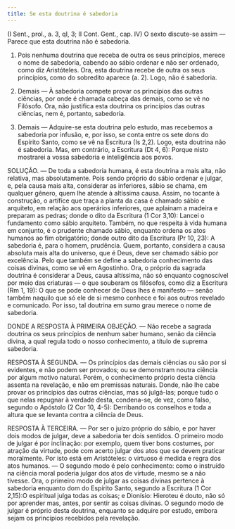 ```yaml
---
title: Se esta doutrina é sabedoria
---
```


(I Sent., prol., a. 3, qI, 3; II Cont. Gent., cap. IV)
  O sexto discute-se assim — Parece que esta doutrina não é sabedoria.  

1. Pois nenhuma doutrina que receba de outra os seus princípios, merece o nome de sabedoria, cabendo ao sábio ordenar e não ser ordenado, como diz Aristóteles. Ora, esta doutrina recebe de outra os seus princípios, como do sobredito aparece (a. 2). Logo, não é sabedoria.  

2. Demais — À sabedoria compete provar os princípios das outras ciências, por onde é chamada cabeça das demais, como se vê no Filósofo. Ora, não justifica esta doutrina os princípios das outras ciências, nem é, portanto, sabedoria.  

3. Demais — Adquire-se esta doutrina pelo estudo, mas recebemos a sabedoria por infusão, e, por isso, se conta entre os sete dons do Espírito Santo, como se vê na Escritura (Is 2,2). Logo, esta doutrina não é sabedoria.  Mas, em contrário, a Escritura (Dt 4, 6): Porque nisto mostrarei a vossa sabedoria e inteligência aos povos.  

SOLUÇÃO. — De toda a sabedoria humana, é esta doutrina a mais alta, não relativa, mas absolutamente. Pois sendo próprio do sábio ordenar e julgar, e, pela causa mais alta, considerar as inferiores, sábio se chama, em qualquer gênero, quem lhe atende à altíssima causa. Assim, no tocante à construção, o artífice que traça a planta da casa é chamado sábio e arquiteto, em relação aos operários inferiores, que aplainam a madeira e preparam as pedras; donde o dito da Escritura (1 Cor 3,10): Lancei o fundamento como sábio arquiteto. Também, no que respeita à vida humana em conjunto, é o prudente chamado sábio, enquanto ordena os atos humanos ao fim obrigatório; donde outro dito da Escritura (Pr 10, 23): A sabedoria é, para o homem, prudência. Quem, portanto, considera a causa absoluta mais alta do universo, que é Deus, deve ser chamado sábio por excelência. Pelo que também se define a sabedoria conhecimento das coisas divinas, como se vê em Agostinho. Ora, o próprio da sagrada doutrina é considerar a Deus, causa altíssima, não só enquanto cognoscível por meio das criaturas — o que souberam os filósofos, como diz a Escritura (Rm 1, 19): O que se pode conhecer de Deus lhes é manifesto — senão também naquilo que só ele de si mesmo conhece e foi aos outros revelado e comunicado. Por isso, tal doutrina em sumo grau merece o nome de sabedoria.  

DONDE A RESPOSTA À PRIMEIRA OBJEÇÃO. — Não recebe a sagrada doutrina os seus princípios de nenhum saber humano, senão da ciência divina, a qual regula todo o nosso conhecimento, a título de suprema sabedoria.  

RESPOSTA À SEGUNDA. — Os princípios das demais ciências ou são por si evidentes, e não podem ser provados; ou se demonstram noutra ciência por algum motivo natural. Porém, o conhecimento próprio desta ciência assenta na revelação, e não em premissas naturais. Donde, não lhe cabe provar os princípios das outras ciências, mas só julgá-las; porque tudo o que nelas repugnar à verdade desta, condena-se, de vez, como falso, segundo o Apóstolo (2 Cor 10, 4-5): Derribando os conselhos e toda a altura que se levanta contra a ciência de Deus.  

RESPOSTA À TERCEIRA. — Por ser o juízo próprio do sábio, e por haver dois modos de julgar, deve a sabedoria ter dois sentidos. O primeiro modo de julgar é por inclinação: por exemplo, quem tiver bons costumes, por atração da virtude, pode com acerto julgar dos atos que se devem praticar moralmente. Por isto está em Aristóteles: o virtuoso é medida e regra dos atos humanos. — O segundo modo é pelo conhecimento: como o instruído na ciência moral poderia julgar dos atos de virtude, mesmo se a não tivesse. Ora, o primeiro modo de julgar as coisas divinas pertence à sabedoria enquanto dom do Espírito Santo, segundo a Escritura (1 Cor 2,15):O espiritual julga todas as coisas; e Dionísio: Hieroteu é douto, não só por aprender mas, antes, por sentir as coisas divinas. O segundo modo de julgar é próprio desta doutrina, enquanto se adquire por estudo, embora sejam os princípios recebidos pela revelação.